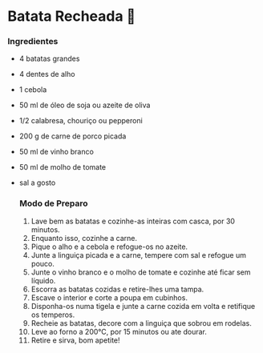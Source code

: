 # Batata Recheada :potato:

### Ingredientes

- 4 batatas grandes

- 4 dentes de alho

- 1 cebola

- 50 ml de óleo de soja ou azeite de oliva

- 1/2 calabresa, chouriço ou pepperoni

- 200 g de carne de porco picada

- 50 ml de vinho branco

- 50 ml de molho de tomate

- sal a gosto

  ### Modo de Preparo

  1. Lave bem as batatas e cozinhe-as inteiras com casca, por 30 minutos.
  2. Enquanto isso, cozinhe a carne.
  3. Pique o alho e a cebola e refogue-os no azeite.
  4. Junte a linguiça picada e a carne, tempere com sal e refogue um pouco.
  5. Junte o vinho branco e o molho de tomate e cozinhe até ficar sem líquido.
  6. Escorra as batatas cozidas e retire-lhes uma tampa.
  7. Escave o interior e corte a poupa em cubinhos.
  8. Disponha-os numa tigela e junte a carne cozida em volta e retifique os temperos.
  9. Recheie as batatas, decore com a linguiça que sobrou em rodelas.
  10. Leve ao forno a 200°C, por 15 minutos ou ate dourar.
  11. Retire e sirva, bom apetite!



